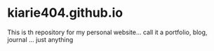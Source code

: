 # kiarie404.github.io
This is th repository for my personal website... call it a portfolio, blog, journal ... just anything
